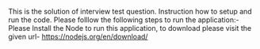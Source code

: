 This is the solution of interview test question. Instruction how to setup and run the code. Please folllow the following steps to run the application:-
Please Install the Node to run this application, to download please visit the given url- https://nodejs.org/en/download/


